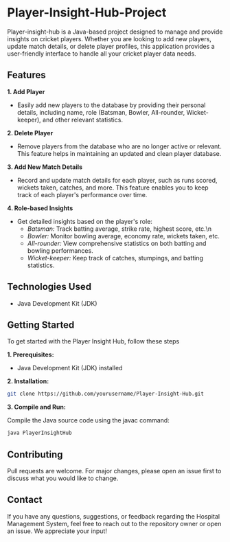 # Player-Insight-Hub-Project

Player-insight-hub is a Java-based project designed to manage and provide insights on cricket players. Whether you are looking to add new players, update match details, or delete player profiles, this application provides a user-friendly interface to handle all your cricket player data needs.

## Features
**1. Add Player**
- Easily add new players to the database by providing their personal details, including name, role (Batsman, Bowler, All-rounder, Wicket-keeper), and other relevant statistics.

**2. Delete Player**
- Remove players from the database who are no longer active or relevant. This feature helps in maintaining an updated and clean player database.

**3. Add New Match Details**
- Record and update match details for each player, such as runs scored, wickets taken, catches, and more. This feature enables you to keep track of each player's performance over time.

**4. Role-based Insights**
- Get detailed insights based on the player's role:
  - *Batsman:* Track batting average, strike rate, highest score, etc.\n
  - *Bowler:* Monitor bowling average, economy rate, wickets taken, etc.
  - *All-rounder:* View comprehensive statistics on both batting and bowling performances.
  - *Wicket-keeper:* Keep track of catches, stumpings, and batting statistics.

## Technologies Used
- Java Development Kit (JDK)

## Getting Started  
To get started with the Player Insight Hub, follow these steps

**1. Prerequisites:**

- Java Development Kit (JDK) installed

**2. Installation:**  
```bash
git clone https://github.com/yourusername/Player-Insight-Hub.git
```

**3. Compile and Run:**  

Compile the Java source code using the javac command:
```bash
java PlayerInsightHub
```
**Contributing**  
------------------
Pull requests are welcome. For major changes, please open an issue first to discuss what you would like to change.


**Contact**
-----------
If you have any questions, suggestions, or feedback regarding the Hospital Management System, feel free to reach out to the repository owner or open an issue. We appreciate your input!

